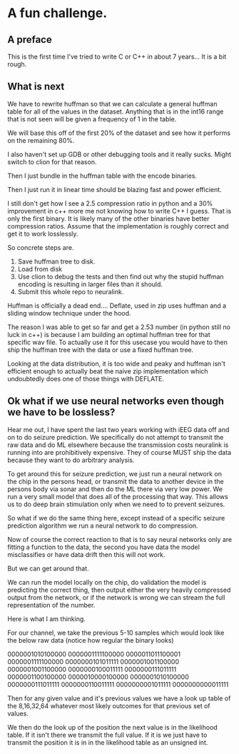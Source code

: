 # A fun challenge.

## A preface

This is the first time I've tried to write C or C++ in about 7 years... It is a bit rough.

## What is next

We have to rewrite huffman so that we can calculate a general huffman table for all of the values in the dataset.
Anything that is in the int16 range that is not seen will be given a frequency of 1 in the table.

We will base this off of the first 20% of the dataset and see how it performs on the remaining 80%.

I also haven't set up GDB or other debugging tools and it really sucks.
Might switch to clion for that reason.

Then I just bundle in the huffman table with the encode binaries.

Then I just run it in linear time should be blazing fast and power efficient.

I still don't get how I see a 2.5 compression ratio in python and a 30% improvement in c++ more me not knowing how to write C++ I guess.
That is only the first binary. It is likely many of the other binaries have better compression ratios. Assume that the implementation is roughly correct and get it to work losslessly.

So concrete steps are.

1. Save huffman tree to disk.
2. Load from disk
3. Use clion to debug the tests and then find out why the stupid huffman encoding is resulting in larger files than it should.
4. Submit this whole repo to neuralink.

Huffman is officially a dead end....
Deflate, used in zip uses huffman and a sliding window technique under the hood.

The reason I was able to get so far and get a 2.53 number (in python still no luck in c++)
is because I am building an optimal huffman tree for that specific wav file.
To actually use it for this usecase you would have to then ship the huffman tree with the data or use a fixed huffman tree.

Looking at the data distribution, it is too wide and peaky and huffman isn't efficient enough to actually beat the naive zip implementation which undoubtedly does one of those things with DEFLATE.

## Ok what if we use neural networks even though we have to be lossless?

Hear me out, I have spent the last two years working with iEEG data off and on to do seizure prediction.
We specifically do not attempt to transmit the raw data and do ML elsewhere because the transmission costs
neuralink is running into are prohibitively expensive. They of course MUST ship the data because they want to do arbitrary analysis.

To get around this for seizure prediction, we just run a neural network on the chip in the persons head, or transmit the data to another device in the persons body via sonar and then do the ML there via very low power.
We run a very small model that does all of the processing that way. This allows us to do deep brain stimulation only when we need to to prevent seizures.

So what if we do the same thing here, except instead of a specific seizure prediction algorithm we run a neural network to do compression.

Now of course the correct reaction to that is to say neural networks only are fitting a function to the data, the second you have data the model misclassifies or have data drift then this will not work.

But we can get around that.

We can run the model locally on the chip, do validation the model is predicting the correct thing, then output either the very heavily compressed output from the network, or if the network is wrong we can stream the full representation of the number.

Here is what I am thinking.

For our channel, we take the previous 5-10 samples which would look like the below raw data (notice how regular the binary looks)

0000001010100000
0000001111100000
0000011011100001
0000001111100000
0000000101011111
0000001001100000
0000001001100000
0000000100011111
0000000111011111
0000001100100000
0000010000100000
0000001010100000
0000000111011111
0000000110011111
0000000001011111
0000000000011111

Then for any given value and it's previous values we have a look up table of the 8,16,32,64 whatever most likely outcomes for that previous set of values.

We then do the look up of the position the next value is in the likelihood table. If it isn't there we transmit the full value. If it is we just have to transmit the position it is in in the likelihood table as an unsigned int.
